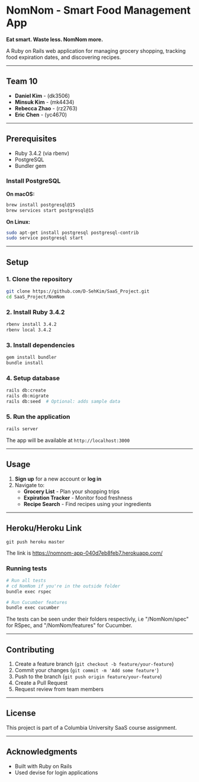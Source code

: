 # NomNom - Smart Food Management App

**Eat smart. Waste less. NomNom more.**

A Ruby on Rails web application for managing grocery shopping, tracking food expiration dates, and discovering recipes.

---

## Team 10

- **Daniel Kim** - (dk3506)
- **Minsuk Kim** - (mk4434)
- **Rebecca Zhao** - (rz2763)
- **Eric Chen** - (yc4670)

---

## Prerequisites

- Ruby 3.4.2 (via rbenv)
- PostgreSQL
- Bundler gem

### Install PostgreSQL

**On macOS:**

```bash
brew install postgresql@15
brew services start postgresql@15
```

**On Linux:**

```bash
sudo apt-get install postgresql postgresql-contrib
sudo service postgresql start
```

---

## Setup

### 1. Clone the repository

```bash
git clone https://github.com/D-SehKim/SaaS_Project.git
cd SaaS_Project/NomNom
```

### 2. Install Ruby 3.4.2

```bash
rbenv install 3.4.2
rbenv local 3.4.2
```

### 3. Install dependencies

```bash
gem install bundler
bundle install
```

### 4. Setup database

```bash
rails db:create
rails db:migrate
rails db:seed  # Optional: adds sample data
```

### 5. Run the application

```bash
rails server
```

The app will be available at `http://localhost:3000`

---

## Usage

1. **Sign up** for a new account or **log in**
2. Navigate to:
   - **Grocery List** - Plan your shopping trips
   - **Expiration Tracker** - Monitor food freshness
   - **Recipe Search** - Find recipes using your ingredients

---

## Heroku/Heroku Link

```
git push heroku master
```

The link is https://nomnom-app-040d7eb8feb7.herokuapp.com/

### Running tests

```bash
# Run all tests
# cd NomNom if you're in the outside folder
bundle exec rspec

# Run Cucumber features
bundle exec cucumber
```

The tests can be seen under their folders respectivly, i.e "/NomNom/spec" for RSpec, and "/NomNom/features" for Cucumber.  

---

## Contributing

1. Create a feature branch (`git checkout -b feature/your-feature`)
2. Commit your changes (`git commit -m 'Add some feature'`)
3. Push to the branch (`git push origin feature/your-feature`)
4. Create a Pull Request
5. Request review from team members

---

## License

This project is part of a Columbia University SaaS course assignment.

---

## Acknowledgments

- Built with Ruby on Rails
- Used devise for login applications

